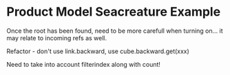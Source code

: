 # Product Model Seacreature Example

Once the root has been found, need to be more carefull when turning on... it may relate to incoming refs as well.

Refactor - don't use link.backward, use cube.backward.get(xxx)


Need to take into account filterindex along with count!